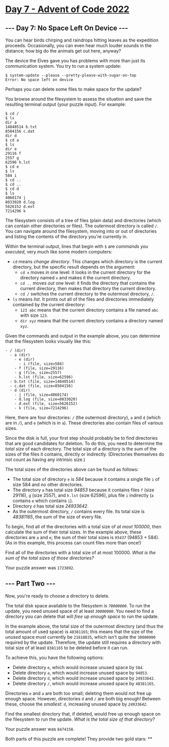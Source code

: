 # [Day 7 - Advent of Code 2022](https://adventofcode.com/2022/day/7)

## \--- Day 7: No Space Left On Device ---

You can hear birds chirping and raindrops hitting leaves as the expedition
proceeds. Occasionally, you can even hear much louder sounds in the distance;
how big do the animals get out here, anyway?

The device the Elves gave you has problems with more than just its communication
system. You try to run a system update:

    $ system-update --please --pretty-please-with-sugar-on-top
    Error: No space left on device

Perhaps you can delete some files to make space for the update?

You browse around the filesystem to assess the situation and save the resulting
terminal output (your puzzle input). For example:

    $ cd /
    $ ls
    dir a
    14848514 b.txt
    8504156 c.dat
    dir d
    $ cd a
    $ ls
    dir e
    29116 f
    2557 g
    62596 h.lst
    $ cd e
    $ ls
    584 i
    $ cd ..
    $ cd ..
    $ cd d
    $ ls
    4060174 j
    8033020 d.log
    5626152 d.ext
    7214296 k

The filesystem consists of a tree of files (plain data) and directories (which
can contain other directories or files). The outermost directory is called `/`.
You can navigate around the filesystem, moving into or out of directories and
listing the contents of the directory you're currently in.

Within the terminal output, lines that begin with `$` are _commands you
executed_, very much like some modern computers:

- `cd` means _change directory_. This changes which directory is the current
  directory, but the specific result depends on the argument:
  - `cd x` moves _in_ one level: it looks in the current directory for the
    directory named `x` and makes it the current directory.
  - `cd ..` moves _out_ one level: it finds the directory that contains the
    current directory, then makes that directory the current directory.
  - `cd /` switches the current directory to the outermost directory, `/`.
- `ls` means _list_. It prints out all of the files and directories immediately
  contained by the current directory:
  - `123 abc` means that the current directory contains a file named `abc` with
    size `123`.
  - `dir xyz` means that the current directory contains a directory named `xyz`.

Given the commands and output in the example above, you can determine that the
filesystem looks visually like this:

    - / (dir)
      - a (dir)
        - e (dir)
          - i (file, size=584)
        - f (file, size=29116)
        - g (file, size=2557)
        - h.lst (file, size=62596)
      - b.txt (file, size=14848514)
      - c.dat (file, size=8504156)
      - d (dir)
        - j (file, size=4060174)
        - d.log (file, size=8033020)
        - d.ext (file, size=5626152)
        - k (file, size=7214296)

Here, there are four directories: `/` (the outermost directory), `a` and `d`
(which are in `/`), and `e` (which is in `a`). These directories also contain
files of various sizes.

Since the disk is full, your first step should probably be to find directories
that are good candidates for deletion. To do this, you need to determine the
_total size_ of each directory. The total size of a directory is the sum of the
sizes of the files it contains, directly or indirectly. (Directories themselves
do not count as having any intrinsic size.)

The total sizes of the directories above can be found as follows:

- The total size of directory `e` is _584_ because it contains a single file `i`
  of size 584 and no other directories.
- The directory `a` has total size _94853_ because it contains files `f` (size
  29116), `g` (size 2557), and `h.lst` (size 62596), plus file `i` indirectly
  (`a` contains `e` which contains `i`).
- Directory `d` has total size _24933642_.
- As the outermost directory, `/` contains every file. Its total size is
  _48381165_, the sum of the size of every file.

To begin, find all of the directories with a total size of _at most 100000_,
then calculate the sum of their total sizes. In the example above, these
directories are `a` and `e`; the sum of their total sizes is _`95437`_ (94853 +
584). (As in this example, this process can count files more than once!)

Find all of the directories with a total size of at most 100000. _What is the
sum of the total sizes of those directories?_

Your puzzle answer was `1723892`.

## \--- Part Two ---

Now, you're ready to choose a directory to delete.

The total disk space available to the filesystem is _`70000000`_. To run the
update, you need unused space of at least _`30000000`_. You need to find a
directory you can delete that will _free up enough space_ to run the update.

In the example above, the total size of the outermost directory (and thus the
total amount of used space) is `48381165`; this means that the size of the
_unused_ space must currently be `21618835`, which isn't quite the `30000000`
required by the update. Therefore, the update still requires a directory with
total size of at least `8381165` to be deleted before it can run.

To achieve this, you have the following options:

- Delete directory `e`, which would increase unused space by `584`.
- Delete directory `a`, which would increase unused space by `94853`.
- Delete directory `d`, which would increase unused space by `24933642`.
- Delete directory `/`, which would increase unused space by `48381165`.

Directories `e` and `a` are both too small; deleting them would not free up
enough space. However, directories `d` and `/` are both big enough! Between
these, choose the _smallest_: `d`, increasing unused space by _`24933642`_.

Find the smallest directory that, if deleted, would free up enough space on the
filesystem to run the update. _What is the total size of that directory?_

Your puzzle answer was `8474158`.

Both parts of this puzzle are complete! They provide two gold stars: \*\*
